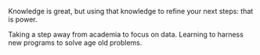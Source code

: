 Knowledge is great, but using that knowledge to refine your next steps: that is power.

Taking a step away from academia to focus on data. Learning to harness new programs to solve age old problems.
